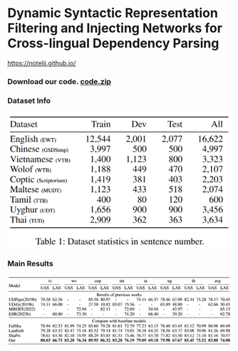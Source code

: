 # **Dynamic Syntactic Representation Filtering and Injecting Networks for Cross-lingual Dependency Parsing**
https://noteljj.github.io/

### Download our code. [code.zip](https://codeload.github.com/noteljj/noteljj.github.io/zip/refs/heads/main)
<!--https://github.com/user-attachments/files/16456745/exp-conll-maincode.zip--》

### Overall Architecture
<img src="our%20model.jpg" alt="overall architecture">
<!--# Overall Architecture. ![overall architecture](https://github.com/noteljj/noteljj.github.io/blob/main/our%20model.jpg)-->

### Dataset Info
<img src="dataset%20info.png" alt="dataset">
<!--Dataset Info. ![dataset](https://github.com/noteljj/noteljj.github.io/blob/main/dataset%20info.png)-->

### Main Results
<img src="main%20results.png" alt="main results">
<!--Main Results. ![main results](https://github.com/noteljj/noteljj.github.io/blob/main/main%20results.png)-->
